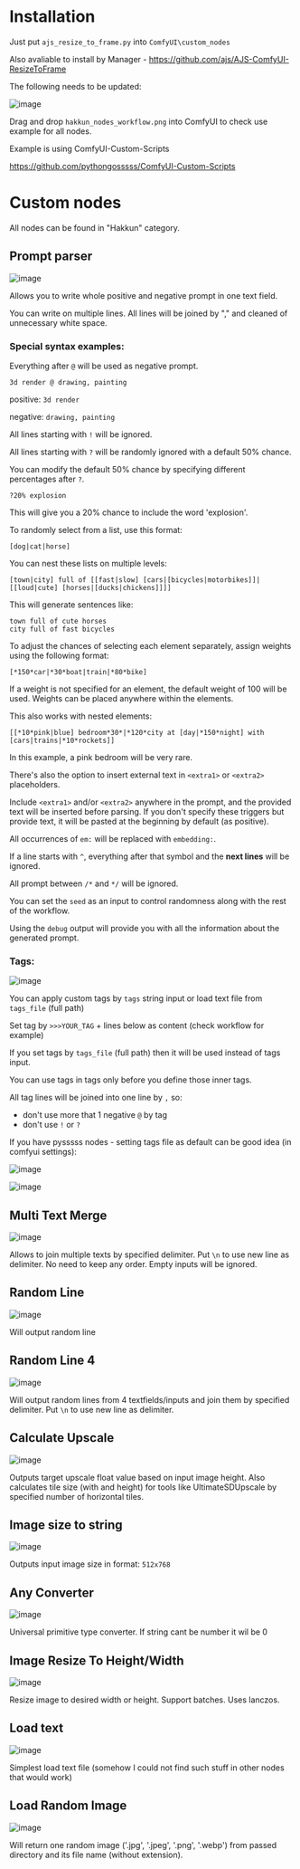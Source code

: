 # Installation
Just put `ajs_resize_to_frame.py` into `ComfyUI\custom_nodes`

Also avaliable to install by Manager - https://github.com/ajs/AJS-ComfyUI-ResizeToFrame

The following needs to be updated:

![image](https://github.com/tudal/Hakkun-ComfyUI-nodes/assets/799063/e13c6ef2-dd81-4e7a-8df9-6f87ef39fcdf)

Drag and drop ```hakkun_nodes_workflow.png``` into ComfyUI to check use example for all nodes.

Example is using ComfyUI-Custom-Scripts

https://github.com/pythongosssss/ComfyUI-Custom-Scripts

# Custom nodes

All nodes can be found in "Hakkun" category.

## Prompt parser
![image](https://github.com/tudal/Hakkun-ComfyUI-nodes/assets/799063/76e35cb4-fcf4-4d8e-915f-94ccd0d19471)

Allows you to write whole positive and negative prompt in one text field.

You can write on multiple lines. All lines will be joined by "," and cleaned of unnecessary white space.

### Special syntax examples:

Everything after ```@``` will be used as negative prompt.
```
3d render @ drawing, painting
```
positive: ```3d render```

negative: ```drawing, painting```

All lines starting with ```!``` will be ignored.

All lines starting with `?` will be randomly ignored with a default 50% chance.

You can modify the default 50% chance by specifying different percentages after `?`.

```
?20% explosion
```
This will give you a 20% chance to include the word 'explosion'.


To randomly select from a list, use this format:
```
[dog|cat|horse]
```

You can nest these lists on multiple levels:
```
[town|city] full of [[fast|slow] [cars|[bicycles|motorbikes]]|[[loud|cute] [horses|[ducks|chickens]]]]
```
This will generate sentences like:
```
town full of cute horses
city full of fast bicycles
```

To adjust the chances of selecting each element separately, assign weights using the following format:
```
[*150*car|*30*boat|train|*80*bike]
```
If a weight is not specified for an element, the default weight of 100 will be used. Weights can be placed anywhere within the elements.

This also works with nested elements:
```
[[*10*pink|blue] bedroom*30*|*120*city at [day|*150*night] with [cars|trains|*10*rockets]]
```
In this example, a pink bedroom will be very rare.

There's also the option to insert external text in ```<extra1>``` or ```<extra2>``` placeholders.

Include ```<extra1>``` and/or ```<extra2>``` anywhere in the prompt, and the provided text will be inserted before parsing. If you don't specify these triggers but provide text, it will be pasted at the beginning by default (as positive).

All occurrences of ```em:``` will be replaced with ```embedding:```.

If a line starts with ```^```, everything after that symbol and the **next lines** will be ignored.

All prompt between ```/*``` and ```*/``` will be ignored.

You can set the ```seed``` as an input to control randomness along with the rest of the workflow.

Using the ```debug``` output will provide you with all the information about the generated prompt.

### Tags:
![image](https://github.com/tudal/Hakkun-ComfyUI-nodes/assets/799063/18e66b51-57cc-408b-94ae-d658cfe663a1)

You can apply custom tags by ```tags``` string input or load text file from ```tags_file``` (full path)

Set tag by ```>>>YOUR_TAG``` + lines below as content (check workflow for example)

If you set tags by ```tags_file``` (full path) then it will be used instead of tags input.

You can use tags in tags only before you define those inner tags.

All tag lines will be joined into one line by ```,``` so:
 - don't use more that 1 negative ```@``` by tag
 - don't use ```!``` or ```?```

If you have pysssss nodes - setting tags file as default can be good idea (in comfyui settings):

![image](https://github.com/tudal/Hakkun-ComfyUI-nodes/assets/799063/1996c0e3-7972-4f63-8529-c121790e1558)

![image](https://github.com/tudal/Hakkun-ComfyUI-nodes/assets/799063/c073252f-3ce3-4c94-98fa-9ef6777302eb)


## Multi Text Merge
![image](https://github.com/tudal/Hakkun-ComfyUI-nodes/assets/799063/fbb83cf9-a715-45bd-b50e-ce1f9a6e9a21)

Allows to join multiple texts by specified delimiter. Put ```\n``` to use new line as delimiter.
No need to keep any order. Empty inputs will be ignored.

## Random Line
![image](https://github.com/tudal/Hakkun-ComfyUI-nodes/assets/799063/4f1575e9-06db-459a-b06d-b7608588d006)

Will output random line

## Random Line 4
![image](https://github.com/tudal/Hakkun-ComfyUI-nodes/assets/799063/8b6a5936-d56b-4fc0-8b0f-6b7453219f26)

Will output random lines from 4 textfields/inputs and join them by specified delimiter. Put ```\n``` to use new line as delimiter.

## Calculate Upscale
![image](https://github.com/tudal/Hakkun-ComfyUI-nodes/assets/799063/86b0e0b0-70b8-4f69-aba7-beb246f7a6b9)

Outputs target upscale float value based on input image height.
Also calculates tile size (with and height) for tools like UltimateSDUpscale by specified number of horizontal tiles.

## Image size to string
![image](https://github.com/tudal/Hakkun-ComfyUI-nodes/assets/799063/81dc5d21-f726-45f8-8d46-2ec17d16a6b7)

Outputs input image size in format: ```512x768```

## Any Converter
![image](https://github.com/tudal/Hakkun-ComfyUI-nodes/assets/799063/c3281a50-8873-4dd5-8f01-8ba347c0874c)

Universal primitive type converter. If string cant be number it wil be 0

## Image Resize To Height/Width
![image](https://github.com/tudal/Hakkun-ComfyUI-nodes/assets/799063/ec54d06d-41bd-451d-888d-5c52664edb80)

Resize image to desired width or height. Support batches. Uses lanczos.

## Load text
![image](https://github.com/tudal/Hakkun-ComfyUI-nodes/assets/799063/d1d6f04e-b1c5-44a6-83af-a2778d7e20ca)

Simplest load text file (somehow I could not find such stuff in other nodes that would work)

## Load Random Image
![image](https://github.com/tudal/Hakkun-ComfyUI-nodes/assets/799063/a3942c1d-2ed3-4823-9b3a-c13107ce58f7)

Will return one random image ('.jpg', '.jpeg', '.png', '.webp') from passed directory and its file name (without extension).

